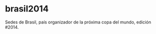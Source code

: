 brasil2014
==========

Sedes de Brasil, país organizador de la próxima copa del mundo, edición #2014.
